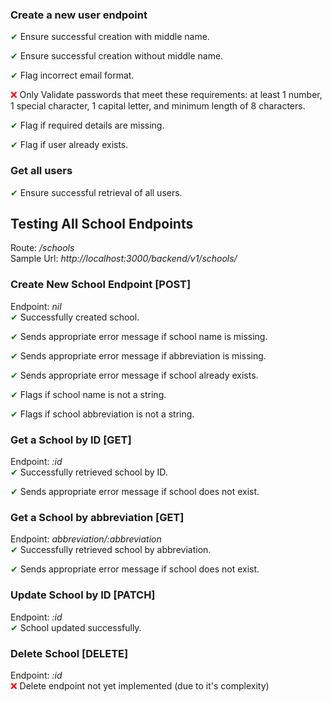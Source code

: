 ### Create a new user endpoint
<span style="color:green;">&#10004;</span> Ensure successful creation with middle name. 

<span style="color:green;">&#10004;</span> Ensure successful creation without middle name. 

<span style="color:green;">&#10004;</span> Flag incorrect email format.

<span style="color:red;">&#10060;</span> Only Validate passwords that meet these requirements: at least 1 number, 1 special character, 1 capital letter, and minimum length of 8 characters. 

<span style="color:green;">&#10004;</span> Flag if required details are missing. 

<span style="color:green;">&#10004;</span> Flag if user already exists. 

### Get all users
<span style="color:green;">&#10004;</span> Ensure successful retrieval of all users.

## Testing All School Endpoints  
Route: */schools*  
Sample Url: *http://localhost:3000/backend/v1/schools/* 


### Create New School Endpoint [POST]   
Endpoint: *nil*  
<span style="color:green;">&#10004;</span> Successfully created school.  

<span style="color:green;">&#10004;</span> Sends appropriate error message if school name is missing.     

<span style="color:green;">&#10004;</span> Sends appropriate error message if abbreviation is missing.     

<span style="color:green;">&#10004;</span> Sends appropriate error message if school already exists.   

<span style="color:green;">&#10004;</span> Flags if school name is not a string.   

<span style="color:green;">&#10004;</span> Flags if school abbreviation is not a string.   

### Get a School by ID [GET]   
Endpoint: *:id*  
<span style="color:green;">&#10004;</span> Successfully retrieved school by ID.

<span style="color:green;">&#10004;</span> Sends appropriate error message if school does not exist.  

### Get a School by abbreviation [GET] 
Endpoint: *abbreviation/:abbreviation*  
<span style="color:green;">&#10004;</span> Successfully retrieved school by abbreviation.  

<span style="color:green;">&#10004;</span> Sends appropriate error message if school does not exist.   


### Update School by ID [PATCH]  
Endpoint: *:id*  
<span style="color:green;">&#10004;</span> School updated successfully. 


### Delete School [DELETE]  
Endpoint: *:id*  
<span style="color:red;">&#10060;</span> Delete endpoint not yet implemented (due to it's complexity)  